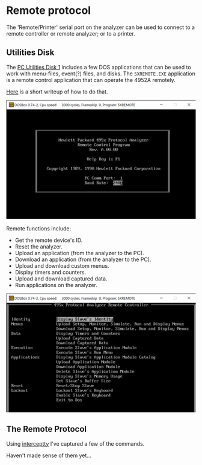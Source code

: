 # Remote protocol

The 'Remote/Printer' serial port on the analyzer can be used to connect to a remote controller or remote analyzer; or to a printer.

## Utilities Disk

The [PC Utilities Disk 1](http://www.hpmuseum.net/display_item.php?sw=597) includes a few DOS applications that can be used to work with menu-files, event(?) files, and disks.  The `5XREMOTE.EXE` application is a remote control application that can operate the 4952A remotely.

[Here](https://hackaday.io/project/163027-hp-4952a-turned-general-purpose-cpm-machine/log/158754-getting-programs-to-your-4952) is a short writeup of how to do that.

![5XREMOTE-1](5xremote-screen1.png)

Remote functions include:
* Get the remote device's ID.
* Reset the analyzer.
* Upload an application (from the analyzer to the PC).
* Download an application (from the analyzer to the PC).
* Upload and download custom menus.
* Display timers and counters.
* Upload and download captured data.
* Run applications on the analyzer.

![5XREMOTE-1](5xremote-screen2.png)

## The Remote Protocol

Using [interceptty](https://github.com/geoffmeyers/interceptty) I've captured a few of the commands.

Haven't made sense of them yet...



